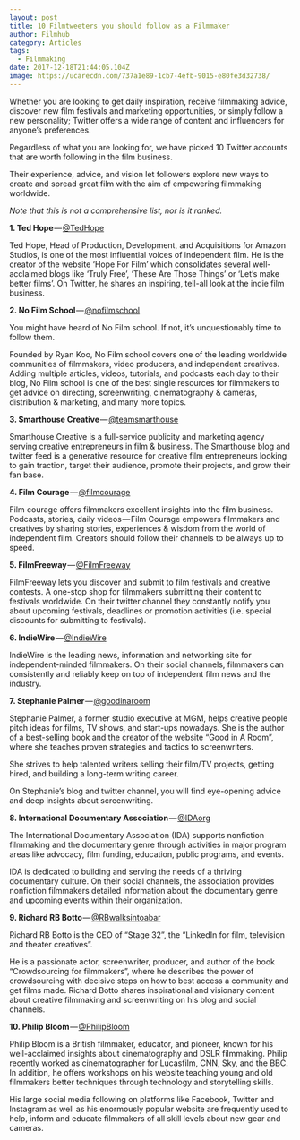 ```yaml
---
layout: post
title: 10 Filmtweeters you should follow as a Filmmaker
author: Filmhub
category: Articles
tags:
  - Filmmaking
date: 2017-12-18T21:44:05.104Z
image: https://ucarecdn.com/737a1e89-1cb7-4efb-9015-e80fe3d32738/
---
```

Whether you are looking to get daily inspiration, receive filmmaking advice, discover new film festivals and marketing opportunities, or simply follow a new personality; Twitter offers a wide range of content and influencers for anyone’s preferences.

Regardless of what you are looking for, we have picked 10 Twitter accounts that are worth following in the film business.

Their experience, advice, and vision let followers explore new ways to create and spread great film with the aim of empowering filmmaking worldwide.

*Note that this is not a comprehensive list, nor is it ranked.*

**1. Ted Hope** — [@TedHope](https://twitter.com/TedHope)

Ted Hope, Head of Production, Development, and Acquisitions for Amazon Studios, is one of the most influential voices of independent film. He is the creator of the website ‘Hope For Film’ which consolidates several well-acclaimed blogs like ‘Truly Free’, ‘These Are Those Things’ or ‘Let’s make better films’. On Twitter, he shares an inspiring, tell-all look at the indie film business.

**2. No Film School** — [@nofilmschool](https://twitter.com/nofilmschool)

You might have heard of No Film school. If not, it’s unquestionably time to follow them.

Founded by Ryan Koo, No Film school covers one of the leading worldwide communities of filmmakers, video producers, and independent creatives. Adding multiple articles, videos, tutorials, and podcasts each day to their blog, No Film school is one of the best single resources for filmmakers to get advice on directing, screenwriting, cinematography & cameras, distribution & marketing, and many more topics.

**3. Smarthouse Creative** — [@teamsmarthouse](https://twitter.com/teamsmarthouse)

Smarthouse Creative is a full-service publicity and marketing agency serving creative entrepreneurs in film & business. The Smarthouse blog and twitter feed is a generative resource for creative film entrepreneurs looking to gain traction, target their audience, promote their projects, and grow their fan base.

**4. Film Courage** — [@filmcourage](https://twitter.com/filmcourage)

Film courage offers filmmakers excellent insights into the film business. Podcasts, stories, daily videos — Film Courage empowers filmmakers and creatives by sharing stories, experiences & wisdom from the world of independent film. Creators should follow their channels to be always up to speed.

**5. FilmFreeway** — [@FilmFreeway](https://twitter.com/FilmFreeway)

FilmFreeway lets you discover and submit to film festivals and creative contests. A one-stop shop for filmmakers submitting their content to festivals worldwide. On their twitter channel they constantly notify you about upcoming festivals, deadlines or promotion activities (i.e. special discounts for submitting to festivals).

**6. IndieWire** — [@IndieWire](https://twitter.com/Indiewire)

IndieWire is the leading news, information and networking site for independent-minded filmmakers. On their social channels, filmmakers can consistently and reliably keep on top of independent film news and the industry.

**7. Stephanie Palmer** — [@goodinaroom](https://twitter.com/goodinaroom)

Stephanie Palmer, a former studio executive at MGM, helps creative people pitch ideas for films, TV shows, and start-ups nowadays. She is the author of a best-selling book and the creator of the website “Good in A Room”, where she teaches proven strategies and tactics to screenwriters.

She strives to help talented writers selling their film/TV projects, getting hired, and building a long-term writing career.

On Stephanie’s blog and twitter channel, you will find eye-opening advice and deep insights about screenwriting.

**8. International Documentary Association** — [@IDAorg](https://twitter.com/IDAorg)

The International Documentary Association (IDA) supports nonfiction filmmaking and the documentary genre through activities in major program areas like advocacy, film funding, education, public programs, and events.

IDA is dedicated to building and serving the needs of a thriving documentary culture. On their social channels, the association provides nonfiction filmmakers detailed information about the documentary genre and upcoming events within their organization.

**9. Richard RB Botto** — [@RBwalksintoabar](https://twitter.com/RBwalksintoabar)

Richard RB Botto is the CEO of “Stage 32”, the “LinkedIn for film, television and theater creatives”.

He is a passionate actor, screenwriter, producer, and author of the book “Crowdsourcing for filmmakers”, where he describes the power of crowdsourcing with decisive steps on how to best access a community and get films made. Richard Botto shares inspirational and visionary content about creative filmmaking and screenwriting on his blog and social channels.

**10. Philip Bloom** — [@PhilipBloom](https://twitter.com/PhilipBloom)

Philip Bloom is a British filmmaker, educator, and pioneer, known for his well-acclaimed insights about cinematography and DSLR filmmaking. Philip recently worked as cinematographer for Lucasfilm, CNN, Sky, and the BBC. In addition, he offers workshops on his website teaching young and old filmmakers better techniques through technology and storytelling skills.

His large social media following on platforms like Facebook, Twitter and Instagram as well as his enormously popular website are frequently used to help, inform and educate filmmakers of all skill levels about new gear and cameras.
